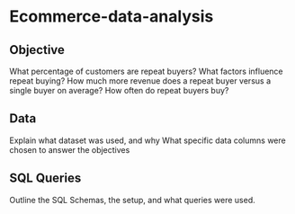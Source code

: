 # Ecommerce-data-analysis

## Objective

What percentage of customers are repeat buyers?
What factors influence repeat buying?
How much more revenue does a repeat buyer versus a single buyer on average?
How often do repeat buyers buy?

## Data

Explain what dataset was used, and why
What specific data columns were chosen to answer the objectives

## SQL Queries

Outline the SQL Schemas, the setup, and what queries were used.
